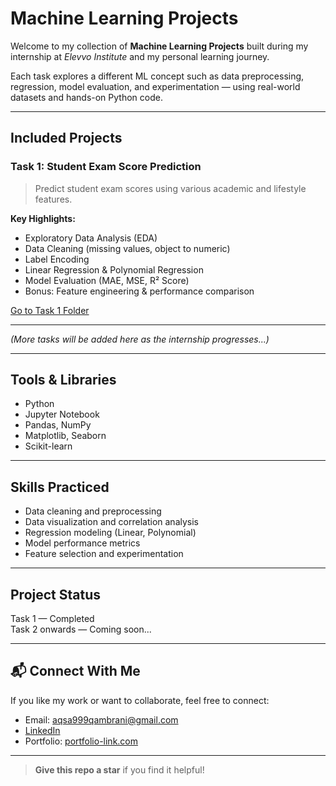 #  Machine Learning Projects

Welcome to my collection of **Machine Learning Projects** built during my internship at *Elevvo Institute* and my personal learning journey.

Each task explores a different ML concept such as data preprocessing, regression, model evaluation, and experimentation — using real-world datasets and hands-on Python code.

---

##  Included Projects

###  Task 1: Student Exam Score Prediction

> Predict student exam scores using various academic and lifestyle features.

**Key Highlights:**
- Exploratory Data Analysis (EDA)
- Data Cleaning (missing values, object to numeric)
- Label Encoding
- Linear Regression & Polynomial Regression
- Model Evaluation (MAE, MSE, R² Score)
- Bonus: Feature engineering & performance comparison

 [Go to Task 1 Folder](./StudentScorePrediction)

---

*(More tasks will be added here as the internship progresses...)*

---

##  Tools & Libraries

- Python
- Jupyter Notebook
- Pandas, NumPy
- Matplotlib, Seaborn
- Scikit-learn

---

##  Skills Practiced

- Data cleaning and preprocessing
- Data visualization and correlation analysis
- Regression modeling (Linear, Polynomial)
- Model performance metrics
- Feature selection and experimentation

---

##  Project Status

 Task 1 — Completed  
 Task 2 onwards — Coming soon...

---

## 📬 Connect With Me

If you like my work or want to collaborate, feel free to connect:

-  Email: aqsa999qambrani@gmail.com  
-  [LinkedIn]([https://www.linkedin.com/in/your-profile](https://www.linkedin.com/in/shahnaz-aqsa-7129642a3/))  
-  Portfolio: [portfolio-link.com]([https://your-portfolio-link.com](https://shahnaz999aqsa.pythonanywhere.com/))

---

>  **Give this repo a star** if you find it helpful!


